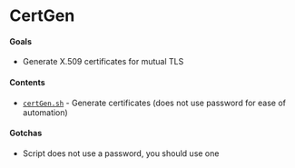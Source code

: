 # CertGen

#### Goals
 - Generate X.509 certificates for mutual TLS


#### Contents
 - [`certGen.sh`](https://github.com/ballance/CertGen/blob/master/certGen.sh) - Generate certificates (does not use password for ease of automation)


#### Gotchas
 - Script does not use a password, you should use one
